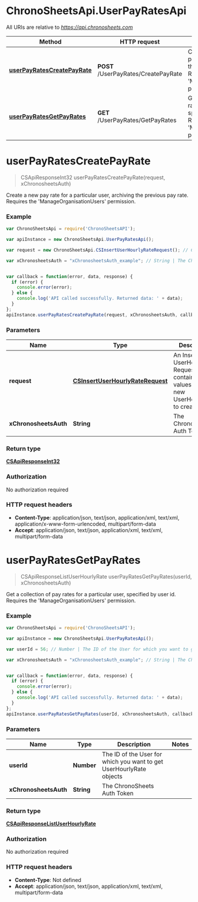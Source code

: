 # ChronoSheetsApi.UserPayRatesApi

All URIs are relative to *https://api.chronosheets.com*

Method | HTTP request | Description
------------- | ------------- | -------------
[**userPayRatesCreatePayRate**](UserPayRatesApi.md#userPayRatesCreatePayRate) | **POST** /UserPayRates/CreatePayRate | Create a new pay rate for a particular user, archiving the previous pay rate.    Requires the 'ManageOrganisationUsers' permission.
[**userPayRatesGetPayRates**](UserPayRatesApi.md#userPayRatesGetPayRates) | **GET** /UserPayRates/GetPayRates | Get a collection of pay rates for a particular user, specified by user id.    Requires the 'ManageOrganisationUsers' permission.


<a name="userPayRatesCreatePayRate"></a>
# **userPayRatesCreatePayRate**
> CSApiResponseInt32 userPayRatesCreatePayRate(request, xChronosheetsAuth)

Create a new pay rate for a particular user, archiving the previous pay rate.    Requires the 'ManageOrganisationUsers' permission.

### Example
```javascript
var ChronoSheetsApi = require('ChronoSheetsAPI');

var apiInstance = new ChronoSheetsApi.UserPayRatesApi();

var request = new ChronoSheetsApi.CSInsertUserHourlyRateRequest(); // CSInsertUserHourlyRateRequest | An Insert UserHourlyRate Request object containing values for the new UserHourlyRate to create

var xChronosheetsAuth = "xChronosheetsAuth_example"; // String | The ChronoSheets Auth Token


var callback = function(error, data, response) {
  if (error) {
    console.error(error);
  } else {
    console.log('API called successfully. Returned data: ' + data);
  }
};
apiInstance.userPayRatesCreatePayRate(request, xChronosheetsAuth, callback);
```

### Parameters

Name | Type | Description  | Notes
------------- | ------------- | ------------- | -------------
 **request** | [**CSInsertUserHourlyRateRequest**](CSInsertUserHourlyRateRequest.md)| An Insert UserHourlyRate Request object containing values for the new UserHourlyRate to create | 
 **xChronosheetsAuth** | **String**| The ChronoSheets Auth Token | 

### Return type

[**CSApiResponseInt32**](CSApiResponseInt32.md)

### Authorization

No authorization required

### HTTP request headers

 - **Content-Type**: application/json, text/json, application/xml, text/xml, application/x-www-form-urlencoded, multipart/form-data
 - **Accept**: application/json, text/json, application/xml, text/xml, multipart/form-data

<a name="userPayRatesGetPayRates"></a>
# **userPayRatesGetPayRates**
> CSApiResponseListUserHourlyRate userPayRatesGetPayRates(userId, xChronosheetsAuth)

Get a collection of pay rates for a particular user, specified by user id.    Requires the 'ManageOrganisationUsers' permission.

### Example
```javascript
var ChronoSheetsApi = require('ChronoSheetsAPI');

var apiInstance = new ChronoSheetsApi.UserPayRatesApi();

var userId = 56; // Number | The ID of the User for which you want to get UserHourlyRate objects

var xChronosheetsAuth = "xChronosheetsAuth_example"; // String | The ChronoSheets Auth Token


var callback = function(error, data, response) {
  if (error) {
    console.error(error);
  } else {
    console.log('API called successfully. Returned data: ' + data);
  }
};
apiInstance.userPayRatesGetPayRates(userId, xChronosheetsAuth, callback);
```

### Parameters

Name | Type | Description  | Notes
------------- | ------------- | ------------- | -------------
 **userId** | **Number**| The ID of the User for which you want to get UserHourlyRate objects | 
 **xChronosheetsAuth** | **String**| The ChronoSheets Auth Token | 

### Return type

[**CSApiResponseListUserHourlyRate**](CSApiResponseListUserHourlyRate.md)

### Authorization

No authorization required

### HTTP request headers

 - **Content-Type**: Not defined
 - **Accept**: application/json, text/json, application/xml, text/xml, multipart/form-data

